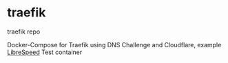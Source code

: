 # traefik
traefik repo

Docker-Compose for Traefik using DNS Challenge and Cloudflare, example [LibreSpeed](https://github.com/librespeed/speedtest) Test container